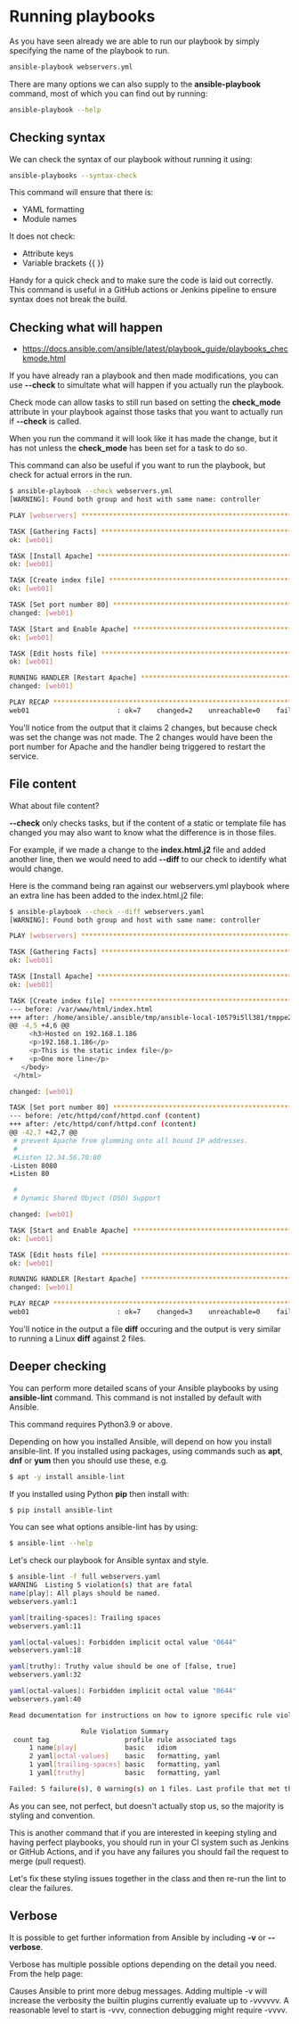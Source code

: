 # Running playbooks

As you have seen already we are able to run our playbook by simply specifying the name of the playbook to run.

```sh
ansible-playbook webservers.yml
```

There are many options we can also supply to the **ansible-playbook** command, most of which you can find out by running:

```sh
ansible-playbook --help
```

## Checking syntax

We can check the syntax of our playbook without running it using:

```sh
ansible-playbooks --syntax-check
```

This command will ensure that there is:

* YAML formatting
* Module names

It does not check:

* Attribute keys
* Variable brackets {{ }}

Handy for a quick check and to make sure the code is laid out correctly.  This command is useful in a GitHub actions or Jenkins pipeline to ensure syntax does not break the build.

## Checking what will happen

* https://docs.ansible.com/ansible/latest/playbook_guide/playbooks_checkmode.html

If you have already ran a playbook and then made modifications, you can use **--check** to simultate what will happen if you actually run the playbook.

Check mode can allow tasks to still run based on setting the **check_mode** attribute in your playbook against those tasks that you want to actually run if **--check** is called.

When you run the command it will look like it has made the change, but it has not unless the **check_mode** has been set for a task to do so.

This command can also be useful if you want to run the playbook, but check for actual errors in the run.

```sh
$ ansible-playbook --check webservers.yml
[WARNING]: Found both group and host with same name: controller

PLAY [webservers] ******************************************************************************************************

TASK [Gathering Facts] *************************************************************************************************
ok: [web01]

TASK [Install Apache] **************************************************************************************************
ok: [web01]

TASK [Create index file] ***********************************************************************************************
ok: [web01]

TASK [Set port number 80] **********************************************************************************************
changed: [web01]

TASK [Start and Enable Apache] *****************************************************************************************
ok: [web01]

TASK [Edit hosts file] *************************************************************************************************
ok: [web01]

RUNNING HANDLER [Restart Apache] ***************************************************************************************
changed: [web01]

PLAY RECAP *************************************************************************************************************
web01                      : ok=7    changed=2    unreachable=0    failed=0    skipped=0    rescued=0    ignored=0
```

You'll notice from the output that it claims 2 changes, but because check was set the change was not made.  The 2 changes would have been the port number for Apache and the handler being triggered to restart the service.

## File content

What about file content?

**--check** only checks tasks, but if the content of a static or template file has changed you may also want to know what the difference is in those files.

For example, if we made a change to the **index.html.j2** file and added another line, then we would need to add **--diff** to our check to identify what would change.

Here is the command being ran against our webservers.yml playbook where an extra line has been added to the index.html.j2 file:

```sh
$ ansible-playbook --check --diff webservers.yaml
[WARNING]: Found both group and host with same name: controller

PLAY [webservers] ******************************************************************************************************

TASK [Gathering Facts] *************************************************************************************************
ok: [web01]

TASK [Install Apache] **************************************************************************************************
ok: [web01]

TASK [Create index file] ***********************************************************************************************
--- before: /var/www/html/index.html
+++ after: /home/ansible/.ansible/tmp/ansible-local-10579i5ll381/tmppe2id_rz/index.html.j2
@@ -4,5 +4,6 @@
     <h3>Hosted on 192.168.1.186
     <p>192.168.1.186</p>
     <p>This is the static index file</p>
+    <p>One more line</p>
   </body>
 </html>

changed: [web01]

TASK [Set port number 80] **********************************************************************************************
--- before: /etc/httpd/conf/httpd.conf (content)
+++ after: /etc/httpd/conf/httpd.conf (content)
@@ -42,7 +42,7 @@
 # prevent Apache from glomming onto all bound IP addresses.
 #
 #Listen 12.34.56.78:80
-Listen 8080
+Listen 80

 #
 # Dynamic Shared Object (DSO) Support

changed: [web01]

TASK [Start and Enable Apache] *****************************************************************************************
ok: [web01]

TASK [Edit hosts file] *************************************************************************************************
ok: [web01]

RUNNING HANDLER [Restart Apache] ***************************************************************************************
changed: [web01]

PLAY RECAP *************************************************************************************************************
web01                      : ok=7    changed=3    unreachable=0    failed=0    skipped=0    rescued=0    ignored=0
```

You'll notice in the output a file **diff** occuring and the output is very similar to running a Linux **diff** against 2 files.

## Deeper checking

You can perform more detailed scans of your Ansible playbooks by using **ansible-lint** command.  This command is not installed by default with Ansible.

This command requires Python3.9 or above.

Depending on how you installed Ansible, will depend on how you install ansible-lint.  If you installed using packages, using commands such as **apt**, **dnf** or **yum** then you should use these, e.g.

```sh
$ apt -y install ansible-lint
```

If you installed using Python **pip** then install with:

```sh
$ pip install ansible-lint
```

You can see what options ansible-lint has by using:

```sh
$ ansible-lint --help
```

Let's check our playbook for Ansible syntax and style.

```sh
$ ansible-lint -f full webservers.yaml
WARNING  Listing 5 violation(s) that are fatal
name[play]: All plays should be named.
webservers.yaml:1

yaml[trailing-spaces]: Trailing spaces
webservers.yaml:11

yaml[octal-values]: Forbidden implicit octal value "0644"
webservers.yaml:18

yaml[truthy]: Truthy value should be one of [false, true]
webservers.yaml:32

yaml[octal-values]: Forbidden implicit octal value "0644"
webservers.yaml:40

Read documentation for instructions on how to ignore specific rule violations.

                  Rule Violation Summary
 count tag                   profile rule associated tags
     1 name[play]            basic   idiom
     2 yaml[octal-values]    basic   formatting, yaml
     1 yaml[trailing-spaces] basic   formatting, yaml
     1 yaml[truthy]          basic   formatting, yaml

Failed: 5 failure(s), 0 warning(s) on 1 files. Last profile that met the validation criteria was 'min'.
```

As you can see, not perfect, but doesn't actually stop us, so the majority is styling and convention.

This is another command that if you are interested in keeping styling and having perfect playbooks, you should run in your CI system such as Jenkins or GitHub Actions, and if you have any failures you should fail the request to merge (pull request).

Let's fix these styling issues together in the class and then re-run the lint to clear the failures.

## Verbose

It is possible to get further information from Ansible by including **-v** or **--verbose**.

Verbose has multiple possible options depending on the detail you need.  From the help page:

Causes Ansible to print more debug messages. Adding multiple -v will increase the verbosity the builtin plugins currently evaluate up to -vvvvvv. A reasonable level to start is -vvv, connection debugging might require -vvvv.